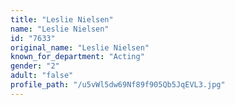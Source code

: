 ```yaml
---
title: "Leslie Nielsen"
name: "Leslie Nielsen"
id: "7633"
original_name: "Leslie Nielsen"
known_for_department: "Acting"
gender: "2"
adult: "false"
profile_path: "/u5vWl5dw69Nf89f905Qb5JqEVL3.jpg"
---
```

